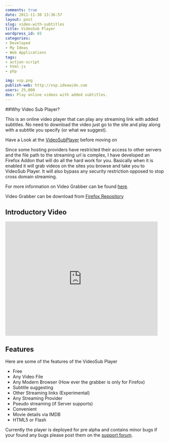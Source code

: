 ```yaml
---
comments: true
date: 2011-11-30 13:36:57
layout: post
slug: video-with-subtitles
title: VideoSub Player
wordpress_id: 65
categories:
- Developed
- My Ideas
- Web Applications
tags:
- action-script
- html-js
- php

img: vsp.png
publish-web: http://vsp.ideawide.com
users: 25,000
des: Play online videos with added subtitles.
---
```

##Why Video Sub Player?

This is an online video player that can play any streaming link with added subtitles. No need to download the video just go to the site and play along with a subtitle you specify (or what we suggest).

<div class="alert alert-info">
Have a Look at the <a href="http://vsp.ideawide.com/">VideoSubPlayer</a> before moving on
</div>

Since some hosting providers have restricted their access to other servers and the file path to the streaming url is complex, I have developed an Firefox Addon that will do all the hard work for you. Basically when it is enabled it will grab videos on the sites you browse and take you to VideoSub Player. It will also bypass any security restriction opposed to stop cross domain streaming.


For more information on Video Grabber can be found [here](http://www.ideawide.com/video-sub-grabber/).

Video Grabber can be download from [Firefox Repository](https://addons.mozilla.org/en-US/firefox/addon/video-grabber/)


## Introductory Video

<iframe src="http://www.youtube.com/embed/5kt7mIsLFU4" frameborder="0" width="480" height="360"></iframe>

## Features


Here are some of the features of the VideoSub Player

  * Free
  * Any Video File
  * Any Modern Browser (How ever the grabber is only for Firefox)
  * Subtitle suggesting
  * Other Streaming links (Experimental)
  * Any Streaming Provider
  * Pseudo streaming (if Server supports)
  * Convenient
  * Movie details via IMDB
  * HTML5 or Flash

<div class="alert alert-warning">
Currently the player is deployed for pre alpha and contains minor bugs if your found any bugs please post them on the <a href="https://ideawide.uservoice.com">support forum</a>.
</div>
